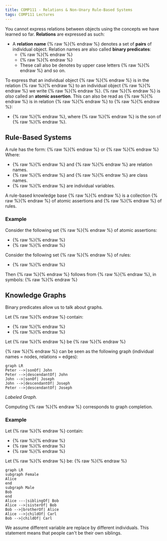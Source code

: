```yaml
---
title: COMP111 - Relations & Non-Unary Rule-Based Systems
tags: COMP111 Lectures
---
```

You cannot express relations between objects using the concepts we have learned so far. **Relations** are expressed as such: 

* A **relation name** {% raw %}<![CDATA[\(R\)]]>{% endraw %} denotes a set of **pairs** of individual object. Relation names are also called **binary predicates**: 
	* {% raw %}<![CDATA[\(\text{sonOf}\)]]>{% endraw %}
	* {% raw %}<![CDATA[\(\text{grandsonOf}\)]]>{% endraw %}
	* These call also be denotes by upper case letters {% raw %}<![CDATA[\(R,S,R_1,R_2\)]]>{% endraw %} and so on.
	
To express that an individual object {% raw %}<![CDATA[\(a\)]]>{% endraw %} is in the relation {% raw %}<![CDATA[\(R\)]]>{% endraw %} to an individual object {% raw %}<![CDATA[\(b\)]]>{% endraw %} we write {% raw %}<![CDATA[\(R(a,b)\)]]>{% endraw %}. {% raw %}<![CDATA[\(R(a,b)\)]]>{% endraw %} is *also* called an **atomic assertion**. This can also be read as {% raw %}<![CDATA[\(a\)]]>{% endraw %} is in relation {% raw %}<![CDATA[\(R\)]]>{% endraw %} to {% raw %}<![CDATA[\(b\)]]>{% endraw %}:

* {% raw %}<![CDATA[\(\text{sonOf(Peter, John)}\)]]>{% endraw %}, where {% raw %}<![CDATA[\(\text{Peter}\)]]>{% endraw %} is the son of {% raw %}<![CDATA[\(\text{John}\)]]>{% endraw %}.

## Rule-Based Systems
A rule has the form:
{% raw %}<![CDATA[\[R_1(x_1,y_1)\wedge\ldots\wedge R_n(x_n,y_n)\wedge A_1(x_{n+1})\wedge\ldots\wedge A_m(x_{n+m})\rightarrow R(x,y)\]]]>{% endraw %}
or
{% raw %}<![CDATA[\[R_1(x_1,y_1)\wedge\ldots\wedge R_n(x_n,y_n)\wedge A_1(x_{n+1})\wedge\ldots\wedge A_m(x_{n+m})\rightarrow A(x)\]]]>{% endraw %}
Where:

* {% raw %}<![CDATA[\(R_1,\ldots,R_n\)]]>{% endraw %} and {% raw %}<![CDATA[\(R\)]]>{% endraw %} are relation names.
* {% raw %}<![CDATA[\(A_1,\ldots,A_n\)]]>{% endraw %} and {% raw %}<![CDATA[\(A\)]]>{% endraw %} are class names.
* {% raw %}<![CDATA[\(x_1,y_1,\ldots,x_n,y_n,x_{n+1},\ldots,x_{n+m},x,y\)]]>{% endraw %} are individual variables.

A rule-based knowledge base {% raw %}<![CDATA[\(K\)]]>{% endraw %} is a collection {% raw %}<![CDATA[\(K_a\)]]>{% endraw %} of atomic assertions and {% raw %}<![CDATA[\(K_r\)]]>{% endraw %} of rules.

### Example

Consider the following set {% raw %}<![CDATA[\(K_a\)]]>{% endraw %} of atomic assertions:

* {% raw %}<![CDATA[\(\text{sonOf(Peter, John)}\)]]>{% endraw %}
* {% raw %}<![CDATA[\(\text{sonOf(John, Joseph)}\)]]>{% endraw %}

Consider the following set {% raw %}<![CDATA[\(K_r\)]]>{% endraw %} of rules:

* {% raw %}<![CDATA[\(\text{sonOf}(x,y)\wedge\text{sonOf}(y,z)\rightarrow\text{grandsonOf}(x,z)\)]]>{% endraw %}

Then {% raw %}<![CDATA[\(\text{grandsonOf(Peter, Joseph)}\)]]>{% endraw %} follows from {% raw %}<![CDATA[\(K\)]]>{% endraw %}, in symbols:
{% raw %}<![CDATA[\[K\models\text{grandsonOf(Peter, Joseph)}\]]]>{% endraw %}

## Knowledge Graphs

Binary predicates allow us to talk about graphs.

Let {% raw %}<![CDATA[\(K_r\)]]>{% endraw %} contain:

* {% raw %}<![CDATA[\(\text{sonOf}(x,y)\rightarrow\text{descendantOf}(x,y)\)]]>{% endraw %}
* {% raw %}<![CDATA[\(\text{sonOf}(x,y)\wedge\text{descendantOf}(y,z)\rightarrow\text{descendantOf}(x,z)\)]]>{% endraw %}

Let {% raw %}<![CDATA[\(K_A\)]]>{% endraw %} be {% raw %}<![CDATA[\(\{\text{sonOf(Peter, John), sonOf(John, Joseph)}\}\)]]>{% endraw %}

{% raw %}<![CDATA[\(K_a\)]]>{% endraw %} can be seen as the following graph  (individual names = nodes, relations = edges):

```mermaid
graph LR
Peter -->|sonOf| John
Peter -->|descendantOf| John
John -->|sonOf| Joseph
John -->|descendantOf| Joseph
Peter -->|descendantOf| Joseph

```
*Labeled Graph.*

Computing {% raw %}<![CDATA[\(\text{DerivedAssertions}\)]]>{% endraw %} corresponds to graph completion.

### Example

Let {% raw %}<![CDATA[\(K_r\)]]>{% endraw %} contain:

* {% raw %}<![CDATA[\(\text{childOf}(x,y)\wedge\text{childOf}(z,y)\rightarrow\text{siblingOf}(x,z)\)]]>{% endraw %}
* {% raw %}<![CDATA[\(\text{Female}(x)\wedge\text{siblingOf}(x,y)\rightarrow\text{sisterOf}(x,y)\)]]>{% endraw %}
* {% raw %}<![CDATA[\(\text{Male}(x)\wedge\text{siblingOf}(x,y)\rightarrow\text{brotherOf}(x,y)\)]]>{% endraw %}

Let {% raw %}<![CDATA[\(K_a\)]]>{% endraw %} be:
{% raw %}<![CDATA[\[\{\text{Female(Alice),Male(Bob),childOf(Alice,Carl),childOf(Bob,Carl)}\}\]]]>{% endraw %}

```mermaid
graph LR
subgraph Female
Alice
end
subgraph Male
Bob
end
Alice ---|siblingOf| Bob
Alice -->|sisterOf| Bob
Bob -->|brotherOf| Alice
Alice -->|childOf| Carl
Bob -->|childOf| Carl
```

We assume different variable are replace by different individuals. This statement means that people can't be their own siblings.



